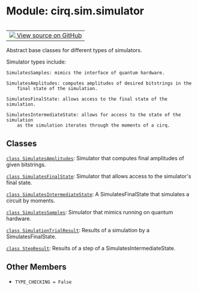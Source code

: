 <div itemscope itemtype="http://developers.google.com/ReferenceObject">
<meta itemprop="name" content="cirq.sim.simulator" />
<meta itemprop="path" content="Stable" />
<meta itemprop="property" content="TYPE_CHECKING"/>
</div>

# Module: cirq.sim.simulator

<!-- Insert buttons and diff -->

<table class="tfo-notebook-buttons tfo-api" align="left">

<td>
  <a target="_blank" href="https://github.com/quantumlib/cirq/tree/master/cirq/sim/simulator.py">
    <img src="https://www.tensorflow.org/images/GitHub-Mark-32px.png" />
    View source on GitHub
  </a>
</td>
</table>



Abstract base classes for different types of simulators.


Simulator types include:

    SimulatesSamples: mimics the interface of quantum hardware.

    SimulatesAmplitudes: computes amplitudes of desired bitstrings in the
        final state of the simulation.

    SimulatesFinalState: allows access to the final state of the simulation.

    SimulatesIntermediateState: allows for access to the state of the simulation
        as the simulation iterates through the moments of a cirq.

## Classes

[`class SimulatesAmplitudes`](../../cirq/sim/SimulatesAmplitudes.md): Simulator that computes final amplitudes of given bitstrings.

[`class SimulatesFinalState`](../../cirq/sim/SimulatesFinalState.md): Simulator that allows access to the simulator's final state.

[`class SimulatesIntermediateState`](../../cirq/sim/SimulatesIntermediateState.md): A SimulatesFinalState that simulates a circuit by moments.

[`class SimulatesSamples`](../../cirq/sim/SimulatesSamples.md): Simulator that mimics running on quantum hardware.

[`class SimulationTrialResult`](../../cirq/sim/SimulationTrialResult.md): Results of a simulation by a SimulatesFinalState.

[`class StepResult`](../../cirq/sim/StepResult.md): Results of a step of a SimulatesIntermediateState.

## Other Members

* `TYPE_CHECKING = False` <a id="TYPE_CHECKING"></a>
